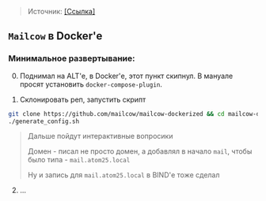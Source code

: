 > Источник: [[Ссылка]](https://unixhost.pro/blog/ru/2022/10/mailcow-nastraivaem-sobstvennyj-pochtovyj-server/)
## `Mailcow` в Docker'е

### Минимальное развертывание:

0. Поднимал на ALT'е, в Docker'е, этот пункт скипнул. В мануале просят установить `docker-compose-plugin`.

1. Склонировать реп, запустить скрипт
```bash
git clone https://github.com/mailcow/mailcow-dockerized && cd mailcow-dockerized
./generate_config.sh
```
> Дальше пойдут интерактивные вопросики
> 
> Домен - писал не просто домен, а добавлял в начало `mail`, чтобы было типа - `mail.atom25.local`
> 
> Ну и запись для `mail.atom25.local` в BIND'е тоже сделал

2. ...